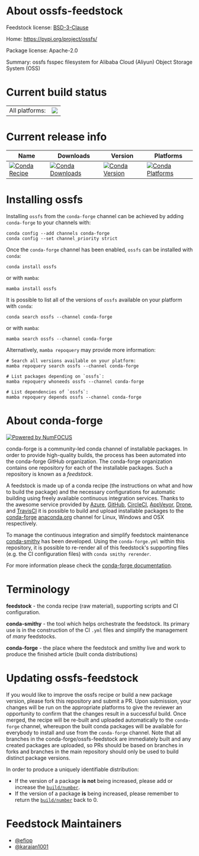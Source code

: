 About ossfs-feedstock
=====================

Feedstock license: [BSD-3-Clause](https://github.com/conda-forge/ossfs-feedstock/blob/main/LICENSE.txt)

Home: https://pypi.org/project/ossfs/

Package license: Apache-2.0

Summary: ossfs fsspec filesystem for Alibaba Cloud (Aliyun) Object Storage System (OSS)

Current build status
====================


<table><tr><td>All platforms:</td>
    <td>
      <a href="https://dev.azure.com/conda-forge/feedstock-builds/_build/latest?definitionId=13463&branchName=main">
        <img src="https://dev.azure.com/conda-forge/feedstock-builds/_apis/build/status/ossfs-feedstock?branchName=main">
      </a>
    </td>
  </tr>
</table>

Current release info
====================

| Name | Downloads | Version | Platforms |
| --- | --- | --- | --- |
| [![Conda Recipe](https://img.shields.io/badge/recipe-ossfs-green.svg)](https://anaconda.org/conda-forge/ossfs) | [![Conda Downloads](https://img.shields.io/conda/dn/conda-forge/ossfs.svg)](https://anaconda.org/conda-forge/ossfs) | [![Conda Version](https://img.shields.io/conda/vn/conda-forge/ossfs.svg)](https://anaconda.org/conda-forge/ossfs) | [![Conda Platforms](https://img.shields.io/conda/pn/conda-forge/ossfs.svg)](https://anaconda.org/conda-forge/ossfs) |

Installing ossfs
================

Installing `ossfs` from the `conda-forge` channel can be achieved by adding `conda-forge` to your channels with:

```
conda config --add channels conda-forge
conda config --set channel_priority strict
```

Once the `conda-forge` channel has been enabled, `ossfs` can be installed with `conda`:

```
conda install ossfs
```

or with `mamba`:

```
mamba install ossfs
```

It is possible to list all of the versions of `ossfs` available on your platform with `conda`:

```
conda search ossfs --channel conda-forge
```

or with `mamba`:

```
mamba search ossfs --channel conda-forge
```

Alternatively, `mamba repoquery` may provide more information:

```
# Search all versions available on your platform:
mamba repoquery search ossfs --channel conda-forge

# List packages depending on `ossfs`:
mamba repoquery whoneeds ossfs --channel conda-forge

# List dependencies of `ossfs`:
mamba repoquery depends ossfs --channel conda-forge
```


About conda-forge
=================

[![Powered by
NumFOCUS](https://img.shields.io/badge/powered%20by-NumFOCUS-orange.svg?style=flat&colorA=E1523D&colorB=007D8A)](https://numfocus.org)

conda-forge is a community-led conda channel of installable packages.
In order to provide high-quality builds, the process has been automated into the
conda-forge GitHub organization. The conda-forge organization contains one repository
for each of the installable packages. Such a repository is known as a *feedstock*.

A feedstock is made up of a conda recipe (the instructions on what and how to build
the package) and the necessary configurations for automatic building using freely
available continuous integration services. Thanks to the awesome service provided by
[Azure](https://azure.microsoft.com/en-us/services/devops/), [GitHub](https://github.com/),
[CircleCI](https://circleci.com/), [AppVeyor](https://www.appveyor.com/),
[Drone](https://cloud.drone.io/welcome), and [TravisCI](https://travis-ci.com/)
it is possible to build and upload installable packages to the
[conda-forge](https://anaconda.org/conda-forge) [anaconda.org](https://anaconda.org/)
channel for Linux, Windows and OSX respectively.

To manage the continuous integration and simplify feedstock maintenance
[conda-smithy](https://github.com/conda-forge/conda-smithy) has been developed.
Using the ``conda-forge.yml`` within this repository, it is possible to re-render all of
this feedstock's supporting files (e.g. the CI configuration files) with ``conda smithy rerender``.

For more information please check the [conda-forge documentation](https://conda-forge.org/docs/).

Terminology
===========

**feedstock** - the conda recipe (raw material), supporting scripts and CI configuration.

**conda-smithy** - the tool which helps orchestrate the feedstock.
                   Its primary use is in the construction of the CI ``.yml`` files
                   and simplify the management of *many* feedstocks.

**conda-forge** - the place where the feedstock and smithy live and work to
                  produce the finished article (built conda distributions)


Updating ossfs-feedstock
========================

If you would like to improve the ossfs recipe or build a new
package version, please fork this repository and submit a PR. Upon submission,
your changes will be run on the appropriate platforms to give the reviewer an
opportunity to confirm that the changes result in a successful build. Once
merged, the recipe will be re-built and uploaded automatically to the
`conda-forge` channel, whereupon the built conda packages will be available for
everybody to install and use from the `conda-forge` channel.
Note that all branches in the conda-forge/ossfs-feedstock are
immediately built and any created packages are uploaded, so PRs should be based
on branches in forks and branches in the main repository should only be used to
build distinct package versions.

In order to produce a uniquely identifiable distribution:
 * If the version of a package **is not** being increased, please add or increase
   the [``build/number``](https://docs.conda.io/projects/conda-build/en/latest/resources/define-metadata.html#build-number-and-string).
 * If the version of a package **is** being increased, please remember to return
   the [``build/number``](https://docs.conda.io/projects/conda-build/en/latest/resources/define-metadata.html#build-number-and-string)
   back to 0.

Feedstock Maintainers
=====================

* [@efiop](https://github.com/efiop/)
* [@karajan1001](https://github.com/karajan1001/)

